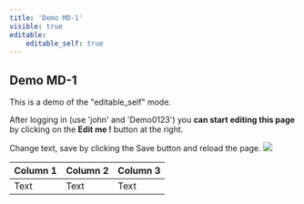 ```yaml
---
title: 'Demo MD-1'
visible: true
editable:
    editable_self: true
---
```


## Demo MD-1

This is a demo of the "editable_self" mode.

After logging in (use 'john' and 'Demo0123') you **can start editing this page** by clicking on the <b>Edit me !</b> button at the right.

Change text, save by clicking the Save button and reload the page.
![](ciaohttp://localhost:8080/SimpleCMS/theme/Verti/images/screenshot.png)



| Column 1 | Column 2 | Column 3 |
| -------- | -------- | -------- |
| Text     | Text     | Text     |


